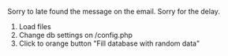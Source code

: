 Sorry to late found the message on the email. Sorry for the delay.
1) Load files
2) Change db settings on /config.php
3) Click to orange button "Fill database with random data"
